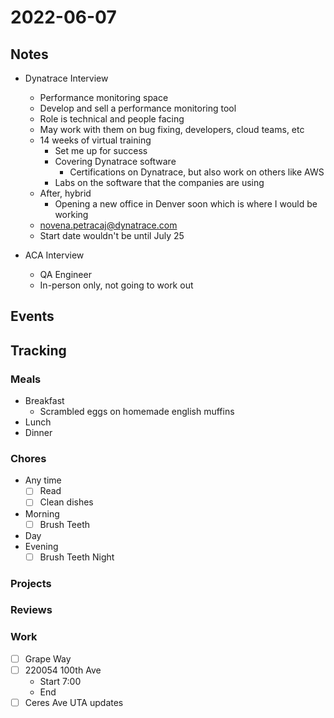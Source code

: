 # 2022-06-07
## Notes
- Dynatrace Interview
	- Performance monitoring space
	- Develop and sell a performance monitoring tool
	- Role is technical and people facing
	- May work with them on bug fixing, developers, cloud teams, etc
	- 14 weeks of virtual training
		- Set me up for success
		- Covering Dynatrace software
			- Certifications on Dynatrace, but also work on others like AWS
		- Labs on the software that the companies are using
	- After, hybrid
		- Opening a new office in Denver soon which is where I would be working
	- novena.petracaj@dynatrace.com
	- Start date wouldn't be until July 25

- ACA Interview
	- QA Engineer
	- In-person only, not going to work out

## Events

## Tracking
### Meals
- Breakfast
	- Scrambled eggs on homemade english muffins
- Lunch
- Dinner

### Chores
- Any time
	- [ ] Read
	- [ ] Clean dishes
- Morning
	- [ ] Brush Teeth
- Day
- Evening
	- [ ] Brush Teeth Night

### Projects

### Reviews

### Work
- [ ] Grape Way
- [ ] 220054 100th Ave
	- Start 7:00
	- End 
- [ ] Ceres Ave UTA updates